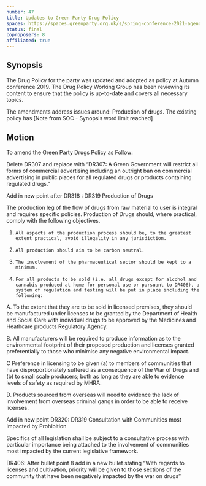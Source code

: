 ```yaml
---
number: 47
title: Updates to Green Party Drug Policy
spaces: https://spaces.greenparty.org.uk/s/spring-conference-2021-agenda-forum2/?contentId=78570
status: final
coproposers: 8
affiliated: true
---
```

## Synopsis

The Drug Policy for the party was updated and adopted as policy at Autumn conference 2019. The Drug Policy Working Group has been reviewing its content to ensure that the policy is up-to-date and covers all necessary topics.

The amendments address issues around:
Production of drugs. The existing policy has [Note from SOC - Synopsis word limit reached]

## Motion

To amend the Green Party Drugs Policy as Follow:

Delete DR307 and replace with “DR307: A Green Government will restrict all forms of commercial advertising including an outright ban on commercial advertising in public places for all regulated drugs or products containing regulated drugs.”

Add in new point after DR318 : DR319 Production of Drugs

The production leg of the flow of drugs from raw material to user is integral and requires specific policies. Production of Drugs should, where practical, comply with the following objectives.

1.     All aspects of the production process should be, to the greatest extent practical, avoid illegality in any jurisdiction.

2.     All production should aim to be carbon neutral.

3.     The involvement of the pharmaceutical sector should be kept to a minimum.

4.     For all products to be sold (i.e. all drugs except for alcohol and cannabis produced at home for personal use or pursuant to DR406), a system of regulation and testing will be put in place including the following:

A.     To the extent that they are to be sold in licensed premises, they should be manufactured under licenses to be granted by the Department of Health and Social Care with individual drugs to be approved by the Medicines and Heathcare products Regulatory Agency.

B.     All manufacturers will be required to produce information as to the environmental footprint of their proposed production and licenses granted preferentially to those who minimise any negative environmental impact.

C     Preference in licensing to be given (a) to members of communities that have disproportionately suffered as a consequence of the War of Drugs and (b) to small scale producers; both as long as they are able to evidence levels of safety as required by MHRA.

D.     Products sourced from overseas will need to evidence the lack of involvement from overseas criminal gangs in order to be able to receive licenses.

Add in new point DR320: DR319 Consultation with Communities most Impacted by Prohibition

Specifics of all legislation shall be subject to a consultative process with particular importance being attached to the involvement of communities most impacted by the current legislative framework.

DR406: After bullet point 8 add in a new bullet stating “With regards to licenses and cultivation, priority will be given to those sections of the community that have been negatively impacted by the war on drugs”

